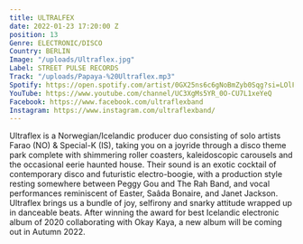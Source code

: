 ```yaml
---
title: ULTRALFEX
date: 2022-01-23 17:20:00 Z
position: 13
Genre: ELECTRONIC/DISCO
Country: BERLIN
Image: "/uploads/Ultraflex.jpg"
Label: STREET PULSE RECORDS
Track: "/uploads/Papaya-%20Ultraflex.mp3"
Spotify: https://open.spotify.com/artist/0GX25ns6c6gNoBmZyb0Sqg?si=LOlFbNoJRqaGurvlSU5EBw
YouTube: https://www.youtube.com/channel/UC3XgMs5YR_0O-CU7L1xeYeQ
Facebook: https://www.facebook.com/ultraflexband
Instagram: https://www.instagram.com/ultraflexband/
---
```


Ultraflex is a Norwegian/Icelandic producer duo consisting of solo artists Farao (NO) & Special-K (IS), taking you on a joyride through a disco theme park complete with shimmering roller coasters, kaleidoscopic carousels and the occasional eerie haunted house. Their sound is an exotic cocktail of contemporary disco and futuristic electro-boogie, with a production style resting somewhere between Peggy Gou and The Rah Band, and vocal performances reminiscent of Easter, Saâda Bonaire, and Janet Jackson. Ultraflex brings us a bundle of joy, selfirony and snarky attitude wrapped up in danceable beats. After winning the award for best Icelandic electronic album of 2020 collaborating with Okay Kaya, a new album will be coming out in Autumn 2022.